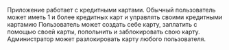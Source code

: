 Приложение работает с кредитными картами.
Обычный пользователь может иметь 1 и более кредитных карт и управлять своими кредитными картамию
Пользователь может создать себе карту, заплатить с помощью своей карты, попольнить и заблокировать свою карту.
Администратор может разлокировать карту любого пользователя.